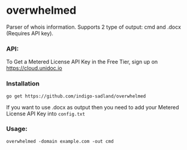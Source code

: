 # overwhelmed

Parser of whois information. Supports 2 type of output: cmd and .docx (Requires API key). 

### API:
To Get a Metered License API Key in the Free Tier, sign up on https://cloud.unidoc.io

### Installation
`go get https://github.com/indigo-sadland/overwhelmed`

If you want to use .docx as output then you need to add your Metered License API Key into `config.txt`

### Usage:
`overwhelmed -domain example.com -out cmd`
